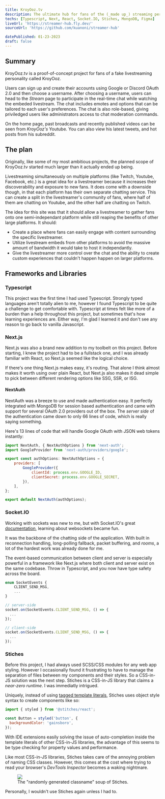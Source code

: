 ```yaml
---
title: KroyOoz.tv
description: The ultimate hub for fans of the (_made up_) streaming personality, KroyOoz!
techs: [Typescript, Next, React, Socket.IO, Stiches, MongoDB, Figma]
liveUrl: 'https://streamer-hub.fly.dev/'
sourceUrl: 'https://github.com/kuanoni/streamer-hub'

datePublished: 01-23-2023
draft: false
---
```


## Summary

KroyOoz.tv is a proof-of-concept project for fans of a fake livestreaming personality called KroyOoz.

Users can sign up and create their accounts using Google or Discord OAuth 2.0 and then choose a username. After choosing a username, users can head to the *Stream* page to participate in the real-time chat while watching the embeded livestream. The chat includes emotes and options that can be tailored to each user's preferences. The chat is also role-based, giving priviledged users like administrators access to chat moderation commands.

On the home page, past broadcasts and recently published videos can be seen from *KroyOoz's* Youtube. You can also view his latest tweets, and hot posts from his subreddit.

## The plan

Originally, like some of my most ambitious projects, the planned scope of KroyOoz.tv started much larger than it actually ended up being. 

Livestreaming simultaneously on multiple platforms (like Twitch, Youtube, Facebook, etc.) is a great idea for a livestreamer because it increases their discoverability and exposure to new fans. It does come with a downside though, in that each platform has their own separate chatting service. This can create a split in the livestreamer's community of fans, where half of them are chatting on Youtube, and the other half are chatting on Twitch. 

The idea for this site was that it should allow a livestreamer to gather fans onto one semi-independant platform while still reaping the benefits of other large platforms. It should:
- Create a place where fans can easily engage with content surrounding the specific livestreamer.
- Utilize livestream embeds from other platforms to avoid the massive amount of bandwidth it would take to host it independantly.
- Give the livestreamer more control over the chat and the ability to create custom experiences that couldn't happen happen on larger platforms.


## Frameworks and Libraries

### Typescript

This project was the first time I had used Typescript. Strongly typed languages aren't totally alien to me, however I found Typescript to be quite a challenge to get comfortable with. Typescript at times felt like more of a burden than a help throughout this project, but sometimes that's how learning experiences are. Either way, I'm glad I learned it and don't see any reason to go back to vanilla Javascript.

### Next.js

Next.js was also a brand new addition to my toolbelt on this project. Before starting, I knew the project had to be a fullstack one, and I was already familiar with React, so Next.js seemed like the logical choice. 

If there's one thing Next.js makes easy, it's routing. That alone I think almost makes it worth using over plain React, but Next.js also makes it dead simple to pick between different rendering options like SSG, SSR, or ISG.

#### NextAuth

NextAuth was a breeze to use and made authentication easy. It perfectly integrated with MongoDB for session based authentication and came with support for several OAuth 2.0 providers out of the box. The *server side* of the authentication came down to only 66 lines of code, which is really saying something.

Here's 13 lines of code that will handle Google OAuth with JSON web tokens instantly:

```js
import NextAuth, { NextAuthOptions } from 'next-auth';
import GoogleProvider from 'next-auth/providers/google';

export const authOptions: NextAuthOptions = {
	providers: [
		GoogleProvider({
			clientId: process.env.GOOGLE_ID,
			clientSecret: process.env.GOOGLE_SECRET,
		}),
	],
};

export default NextAuth(authOptions);
```

### Socket.IO

Working with sockets was new to me, but with Socket.IO's great [documentation](https://socket.io/docs/v4/), learning about websockets became fun.

It was the backbone of the chatting side of the application. With built in reconnection handling, long-polling fallback, packet buffering, and *rooms*, a lot of the hardest work was already done for me.

The event-based communication between client and server is especially powerful in a framework like Next.js where both client and server exist on the same codebase. Throw in Typescript, and you now have type safety across the board.

```js
enum SocketEvents {
	CLIENT_SEND_MSG,
    ...
}

// server-side
socket.on(SocketEvents.CLIENT_SEND_MSG, () => {
  ...
});

// client-side
socket.on(SocketEvents.CLIENT_SEND_MSG, () => {
  ...
});
```


### Stiches

Before this project, I had always used SCSS/CSS modules for any web app styling. However I occasionally found it frustrating to have to manage the separation of files between my components and their styles. So a CSS-in-JS solution was the next step. Stiches is a CSS-in-JS library that claims a *near-zero runtime*. I was immediatly intrigued. 

Uniquely, instead of using [tagged template literals](https://developer.mozilla.org/en-US/docs/Web/JavaScript/Reference/Template_literals#tagged_templates), Stiches uses object style syntax to create components like so:

```js
import { styled } from '@stitches/react';

const Button = styled('button', {
  backgroundColor: 'gainsboro',
});
```

With IDE extensions easily solving the issue of auto-completion inside the template literals of other CSS-in-JS libraries, the advantage of this seems to be type checking for property values and performance.

Like most CSS-in-JS libraries, Stiches takes care of the annoying problem of naming CSS classes. However, this comes at the cost where trying to read your browser's *DevTools Inspector* becomes a waking nightmare.

<figure>
<img src="/images/projects/kroyooz-tv/stiches-devtools.webp">
<figcaption>The "randomly generated classname" soup of Stiches.</figcaption>
</figure>

Personally, I wouldn't use Stiches again unless I had to.

